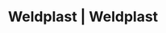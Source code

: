 ---
Link: "file:/Users/vinayakpatel/Downloads/www.weldplast.cz/eshop_products_compare/add/eshop-products-variant13"
product_name: "null"
product_id: "null"
title: "Weldplast | Weldplast"
product_desc: ""
product_specs: ""
product_downloads: ""
href: ""
accessories: ""
similar_products: ""
---